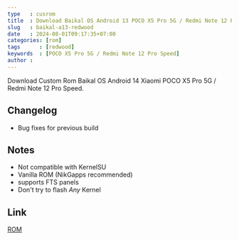 ```yaml
---
type   : cusrom
title  : Download Baikal OS Android 13 POCO X5 Pro 5G / Redmi Note 12 Pro Speed
slug   : baikal-a13-redwood
date   : 2024-08-01T09:17:35+07:00
categories: [rom]
tags      : [redwood]
keywords  : [POCO X5 Pro 5G / Redmi Note 12 Pro Speed]
author : 
---
```


Download Custom Rom Baikal OS Android 14 Xiaomi POCO X5 Pro 5G / Redmi Note 12 Pro Speed.


## Changelog
- Bug fixes for previous build

## Notes
- Not compatible with KernelSU
- Vanilla ROM (NikGapps recommended)
- supports FTS panels 
- Don't try to flash *Any* Kernel

## Link
[ROM](https://t.me/baikalos/143926)

